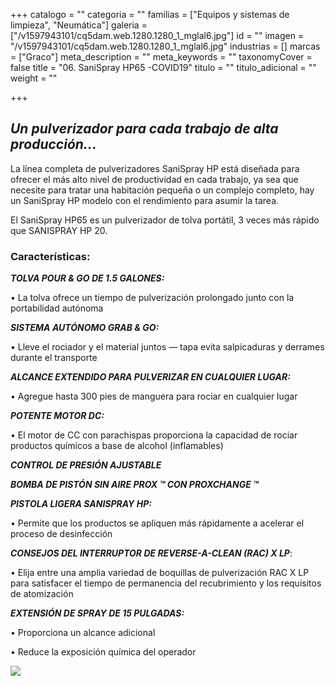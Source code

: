 +++
catalogo = ""
categoria = ""
familias = ["Equipos y sistemas de limpieza", "Neumática"]
galeria = ["/v1597943101/cq5dam.web.1280.1280_1_mglal6.jpg"]
id = ""
imagen = "/v1597943101/cq5dam.web.1280.1280_1_mglal6.jpg"
industrias = []
marcas = ["Graco"]
meta_description = ""
meta_keywords = ""
taxonomyCover = false
title = "06. SaniSpray HP65 -COVID19"
titulo = ""
titulo_adicional = ""
weight = ""

+++
## **_Un pulverizador para cada trabajo de alta producción..._**

La línea completa de pulverizadores SaniSpray HP está diseñada para ofrecer el más alto nivel de productividad en cada trabajo, ya sea que necesite para tratar una habitación pequeña o un complejo completo, hay un SaniSpray HP modelo con el rendimiento para asumir la tarea.

El SaniSpray HP65 es un pulverizador de tolva portátil, 3 veces más rápido que SANISPRAY HP 20.

### **Características:** 

**_TOLVA POUR & GO DE 1.5 GALONES:_**

• La tolva ofrece un tiempo de pulverización prolongado junto con la portabilidad autónoma

**_SISTEMA AUTÓNOMO GRAB & GO:_**

• Lleve el rociador y el material juntos — tapa evita salpicaduras y derrames durante el transporte

**_ALCANCE EXTENDIDO PARA PULVERIZAR EN CUALQUIER LUGAR:_**

• Agregue hasta 300 pies de manguera para rociar en cualquier lugar

**_POTENTE MOTOR DC:_**

• El motor de CC con parachispas proporciona la capacidad de rociar productos químicos a base de alcohol (inflamables)

**_CONTROL DE PRESIÓN AJUSTABLE_**

**_BOMBA DE PISTÓN SIN AIRE PROX ™ CON PROXCHANGE ™_** 

**_PISTOLA LIGERA SANISPRAY HP:_**

• Permite que los productos se apliquen más rápidamente a acelerar el proceso de desinfección

**_CONSEJOS DEL INTERRUPTOR DE REVERSE-A-CLEAN (RAC) X LP_**:

• Elija entre una amplia variedad de boquillas de pulverización RAC X LP para satisfacer el tiempo de permanencia del recubrimiento y los requisitos de atomización

**_EXTENSIÓN DE SPRAY DE 15 PULGADAS:_**

• Proporciona un alcance adicional

• Reduce la exposición química del operador

![](https://res.cloudinary.com/novatec/v1597943487/image_4_v3yhid.png)